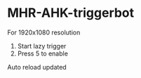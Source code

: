 # MHR-AHK-triggerbot
For 1920x1080 resolution

1. Start lazy trigger
2. Press 5 to enable

Auto reload updated
